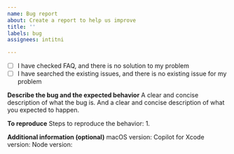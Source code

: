 ```yaml
---
name: Bug report
about: Create a report to help us improve
title: ''
labels: bug
assignees: intitni

---
```


- [ ] I have checked FAQ, and there is no solution to my problem
- [ ] I have searched the existing issues, and there is no existing issue for my problem 

**Describe the bug and the expected behavior**
A clear and concise description of what the bug is. And a clear and concise description of what you expected to happen.

**To reproduce**
Steps to reproduce the behavior:
1.

**Additional information (optional)**
macOS version: 
Copilot for Xcode version:
Node version:
